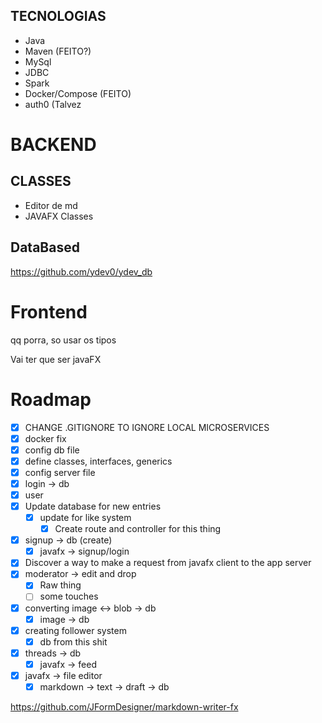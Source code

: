 ## TECNOLOGIAS

- Java
- Maven (FEITO?)
- MySql
- JDBC
- Spark
- Docker/Compose (FEITO)
- auth0 (Talvez

# BACKEND

## CLASSES

- Editor de md
- JAVAFX Classes

  

## DataBased

https://github.com/ydev0/ydev_db

  

# Frontend

qq porra, so usar os tipos

Vai ter que ser javaFX

# Roadmap

- [x] CHANGE .GITIGNORE TO IGNORE LOCAL MICROSERVICES
- [x] docker fix
- [x] config db file
- [x] define classes, interfaces, generics
- [x] config server file
- [x] login → db
- [x] user
- [x] Update database for new entries
    - [x] update for like system
        - [x] Create route and controller for this thing
- [x] signup → db (create)
    - [x] javafx → signup/login
- [x] Discover a way to make a request from javafx client to the app server
- [x] moderator → edit and drop
    - [x] Raw thing
    - [ ] some touches
- [x] converting image ↔ blob → db
    - [x] image → db
- [x] creating follower system
    - [x] db from this shit
- [x] threads → db
    - [x] javafx → feed
- [x] javafx → file editor
    - [x] markdown → text → draft → db

https://github.com/JFormDesigner/markdown-writer-fx